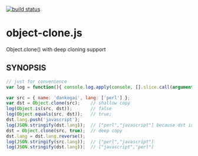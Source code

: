 [![build status](https://secure.travis-ci.org/dankogai/js-object-clone.png)](http://travis-ci.org/dankogai/js-object-clone)

object-clone.js
===============

Object.clone() with deep cloning support

SYNOPSIS
--------
````javascript
// just for convenience
var log = function(){ console.log.apply(console, [].slice.call(arguments)) };
````
````javascript
var src = { name: 'dankogai', lang: ['perl'] };
var dst = Object.clone(src);    // shallow copy
log(Object.is(src, dst));       // false
log(Object.equals(src, dst));   // true;
dst.lang.push('javascript');
log(JSON.stringify(dst.lang));  // ["perl","javascript"] because dst is shallow copied.
dst = Object.clone(src, true);  // deep copy
dst.lang = dst.lang.reverse();
log(JSON.stringify(src.lang));  // ["perl","javascript"]
log(JSON.stringify(dst.lang));  // ["javascript","perl"]
````
